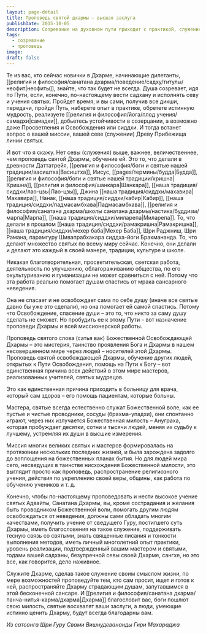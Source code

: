 ```yaml
---
layout: page-detail
title: Проповедь святой дхармы – высшая заслуга
publishDate: 2015-10-05
description: Созревание на духовном пути приходит с практикой, служением и наставлениями святых, и высшей формой служения становится проповедь Дхармы, ведущая души к освобождению. Проповедь Дхармы - это мистерия проявления Божественной воли через реализованных учителей, которые своим примером и знаниями пробуждают других. Для истинного служения и проповеди необходимы личный опыт, благословения, связь с традицией и глубокое понимание учения.
tags:
  - созревание
  - проповедь
image: 
draft: false
---
```


Те из вас, кто сейчас новички в Дхарме, начинающие дилетанты, [[религия и философия/санатана дхарма/поведение/садху/титулы/неофит|неофиты]], знайте, что так будет не всегда. Душа созревает, идя по Пути, если, конечно, по-настоящему вести садхану и исполнять севу и учения святых. Пройдет время, и вы сами, получив все дикши, передачи, пройдя Путь, наберете опыт в практике, обретете истинную мудрость, реализуете [[религия и философия/йога/плод учения/самадхи|самадхи]], добьетесь устойчивости в созерцании, а возможно даже Просветления и Освобождения или сиддхи. И тогда встанет вопрос о вашей миссии, вашей севе (служении) Древу Прибежища линии святых.

И вот что я скажу. Нет севы (служения) выше, важнее, величественнее, чем проповедь святой Дхармы, обучение ей. Это то, что делали в древности Даттатрейя, [[религия и философия/боги и святые нашей традиции/васиштха|Васиштха]], Иисус, [[pages/термины/будда|Будда]], [[религия и философия/боги и святые нашей традиции/кришна|Кришна]], [[религия и философия/шанкара|Шанкара]], [[наша традиция/сиддхи/лао-цзы|Лао-цзы]], Джина [[наша традиция/сиддхи/махавира|Махавира]], Нанак, [[наша традиция/сиддхи/кабир|Кабир]], [[наша традиция/сиддхи/падмасамбхава|Падмасамбхава]], [[религия и философия/санатана дхарма/школы санатана дхармы/настика/буддизм/марпа|Марпа]], [[наша традиция/сиддхи/миларепа|Миларепа]]. То, что делали в прошлом [[наша традиция/сиддхи/рамакришна|Рамакришна]], [[наша традиция/сиддхи/мехер баба|Мехер Баба]], Шри Раджниш, Шри Рамана, парамгуру Шивапрабхакара сиддха-йоги Брахмананда. То, что делают множество святых по всему миру сейчас. Конечно, они делали и делают это каждый в своей манере, традиции, культуре и школе.

Никакая благотворительная, просветительская, светская работа, деятельность по улучшению, облагораживанию общества, по его окультуриванию и гуманизации не может сравниться с ней. Потому что эта работа реально помогает душам спастись от мрака сансарного неведения.

Она не спасает и не освобождает сама по себе душу (иначе все святые давно бы уже это сделали), но она помогает ей самой спастись. Потому что Освобождение, спасение души – это то, что никто за саму душу сделать не сможет. Но пробудить ее к этому Пути – вот назначение проповеди Дхармы и всей миссионерской работы.

Проповедь святого слова (сатья вак) Божественной Освобождающей Дхармы – это мистерия, таинство проявления Бога и Дхармы в нашем несовершенном мире через людей – носителей этой Дхармы. Проповедь святой освобождающей Дхармы, обучение других людей, открытых к Пути Освобождения, помощь на Пути к Богу – вот единственная причина всех действий в этом мире мастеров, реализованных учителей, святых мудрецов. 

Это как единственная причина приходить в больницу для врача, который сам здоров – его помощь пациентам, которые больны.

Мастера, святые всегда естественно служат Божественной воле, как ее пустые и чистые проводники, сосуды (брахма-упадхи), они спонтанно играют, через них излучается Божественная милость – Ануграха, которая пробуждает десятки, сотни и тысячи людей, меняя их судьбу к лучшему, устремляя их души в высшие измерения.

Миссия многих великих святых и мастеров формировалась на протяжении нескольких последних жизней, и была зарождена задолго до воплощения на божественных планах бытия. Но для людей мира сего, несведущих в таинстве нисхождения Божественной милости, это выглядит просто как проповедь, распространение религиозного учения, действия по укреплению своей веры, общины, как работа по обучению учеников и т. д.

Конечно, чтобы по-настоящему проповедовать и нести высокое учение святых Адвайты, Санатана Дхармы, вы, кроме сострадания и желания быть проводником Божественной воли, помогать другим людям освобождаться от неведения, должны сами обладать многим качествами, получить учение от сведущего Гуру, постигшего суть Дхармы, иметь благословения на такое служение, поддерживать тесную связь со святыми, знать священные писания и тонкости выполнения методов, иметь личный многолетний опыт практики, уровень реализации, подтвержденный вашим мастером и святыми, годами вашей садханы, безупречной севы своей Дхарме, сангхе, но это все, как говорится, дело наживное.

Служите Дхарме, сделав такое служение своим смыслом жизни, по мере возможностей проповедуйте тем, кто сам просит, ищет и готов к ней, распространяйте Дхарму страдающим душам, запутавшимся в этой бесконечной сансаре. И [[религия и философия/санатана дхарма/панча-нитья-карма/дхарма|Дхарма]] благословит вас, боги пошлют свою милость, святые восхвалят ваши заслуги, а люди, умеющие истинно ценить Дхарму, будут всегда благодарны вам.

*Из сатсанга Шри Гуру Свами Вишнудевананды Гири Махараджа*

